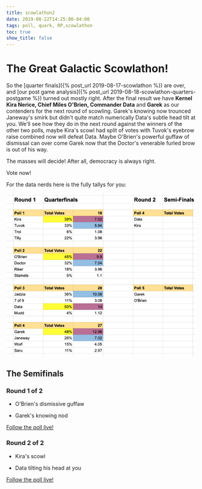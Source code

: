 ```yaml
---
title: scowlathon2
date: 2019-08-22T14:25:00-04:00
tags: poll, quark, RP,scowlathon	
toc: true
show_title: false
---
```


# The Great Galactic Scowlathon!

So the [quarter finals]({% post_url 2019-08-17-scowlathon %}) are over, and [our post game analysis]({% post_url 2019-08-18-scowlathon-quarters-postgame %}) turned out mostly right. After the final result we have **Kernel Kira Nerice, Chief Miles O'Brien, Commander Data** and **Garek** as our contenders for the next round of scowling. Garek's knowing now trounced Janeway's smirk but didn't quite match numerically Data's subtle head tilt at you. We'll see how they do in the next round against the winners of the other two polls, maybe Kira's scowl had split of votes with Tuvok's eyebrow raise combined now will defeat Data. Maybe O'Brien's powerful guffaw of dismissal can over come Garek now that the Doctor's venerable furled brow is out of his way. 

The masses will decide! After all, democracy is always right. 

Vote now!

For the data nerds here is the fully tallys for you:

![](/assets/scowlathon_quarters_results.png)

## The Semifinals

### Round 1 of 2

- O'Brien's dismissive guffaw

- Garek's knowing nod

[Follow the poll live!](https://tenforward.social/@quark/102662019602906434)

### Round 2 of 2

- Kira's scowl

- Data tilting his head at you

[Follow the poll live!](https://tenforward.social/@quark/102662022927329009) 

